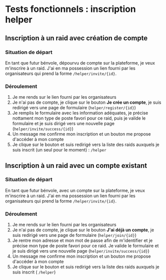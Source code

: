 # Tests fonctionnels : inscription helper



## Inscription à un raid avec création de compte

### Situation de départ

En tant que futur bénvole, dépourvu de compte sur la plateforme,  je veux m'inscrire à un raid. J'ai en ma possession un lien fourni par les organisateurs qui prend la forme `/helper/invite/{id}`.

### Déroulement 

1. Je me rends sur le lien fourni par les organisateurs
2. Je n'ai pas de compte, je clique sur le bouton **Je crée un compte**, je suis redirigé vers une page de formulaire (`helper/register/{id}`)
3. Je remplis le formulaire avec les information adéquates, je précise nottament mon type de poste favori pour ce raid, puis je valide le formulaire et je suis dirigé vers une nouvelle page (`helper/invite/success/{id}`) 
4. Un message me confirme mon inscription et un bouton me propose d'accéder à mon compte
5. Je clique sur le bouton et suis redirigé vers la liste des raids auxquels je suis inscrit (un seul pour le moment) : `/helper`



## Inscription à un raid avec un compte existant

### Situation de départ

En tant que futur bénvole, avec un compte sur la plateforme,  je veux m'inscrire à un raid. J'ai en ma possession un lien fourni par les organisateurs qui prend la forme `/helper/invite/{id}`.

### Déroulement 

1. Je me rends sur le lien fourni par les organisateurs
2. Je n'ai pas de compte, je clique sur le bouton **J'ai déjà un compte**, je suis redirigé vers une page de formulaire (`helper/join/{id}`)
3. Je rentre mon adresse et mon mot de passe afin de m'identifier et je précise mon type de poste favori pour ce raid. Je valide le formulaire et je suis dirigé vers une nouvelle page (`helper/invite/success/{id}`) 
4. Un message me confirme mon inscription et un bouton me propose d'accéder à mon compte
5. Je clique sur le bouton et suis redirigé vers la liste des raids auxquels je suis inscrit ( `/helper`)
